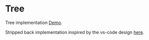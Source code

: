 # Tree

Tree implementation [Demo](https://mathuo.github.io/tree/).

Stripped back implementation inspired by the vs-code design [here](https://github.com/microsoft/vscode/tree/main/src/vs/base/browser/ui/tree).